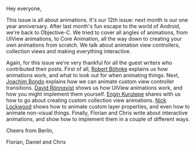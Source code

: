 Hey everyone,

This issue is all about animations. It's our 12th issue: next month is our one year anniversary. After last month's fun escape to the world of Android, we're back to Objective-C. We tried to cover all angles of animations, from UIView animations, to Core Animation, all the way down to creating your own animations from scratch. We talk about animation view controllers, collection views and making everything interactive.

Again, for this issue we're very thankful for all the guest writers who contributed their posts.
First of all, [Robert Böhnke]() explains us how animations work, and what to look out for when animating things.
Next, [Joachim Bondo]() explains how we can animate custom view controller transitions.
[David Rönnqvist]() shows us how UIView animations work, and how you might implement them yourself.
[Engin Kurutepe]() shares with us how to go about creating custom collection view animations.
[Nick Lockwood]() shows how to animate custom layer properties, and even how to animate non-visual things.
Finally, Florian and Chris write about interactive animations, and show how to implement them in a couple of different ways.

Cheers from Berlin,

Florian, Daniel and Chris
